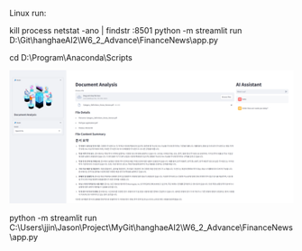 
Linux run:

kill process 
netstat -ano | findstr :8501
python -m streamlit run D:\Git\hanghaeAI2\W6_2_Advance\FinanceNews\app.py

cd  D:\Program\Anaconda\Scripts

![alt text](z_image.png)

python -m streamlit run C:\Users\jjin\Jason\Project\MyGit\hanghaeAI2\W6_2_Advance\FinanceNews\app.py



